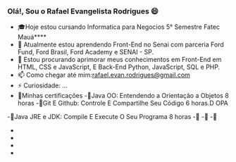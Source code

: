 ### Olá!, Sou o Rafael Evangelista Rodrigues 😄
- :mortar_board:Hoje estou cursando Informatica para Negocios 5° Semestre Fatec Mauá****
- 🌱 Atualmente estou aprendendo Front-End <FordEnter> no Senai com parceria Ford Fund, Ford Brasil, Ford Academy e SENAI - SP.
- 🤔 Estou procurando aprimorar meus conhecimentos em Front-End em  HTML, CSS e JavaScript, E Back-End Python, JavaScript, SQL e PHP.
- 📫 Como chegar até mim:rafael.evan.rodrigues@gmail.com
- ⚡ Curiosidade: ...
- 💬Minhas certificações
-:round_pushpin:Java OO: Entendendo a Orientação a Objetos 8 horas
-:round_pushpin:Git E Github: Controle E Compartilhe Seu Código 6 horas.D
OPA 
  
-:round_pushpin:Java JRE e JDK: Compile E Execute O Seu Programa 8 horas
-:round_pushpin:
-:round_pushpin:
-:round_pushpin:

- 
- 
-
- 
